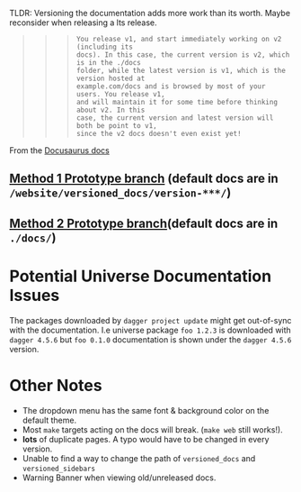 TLDR: Versioning the documentation adds more work than its worth. Maybe reconsider when releasing a lts release.


>>>     You release v1, and start immediately working on v2 (including its
>>>     docs). In this case, the current version is v2, which is in the ./docs
>>>     folder, while the latest version is v1, which is the version hosted at
>>>     example.com/docs and is browsed by most of your users. You release v1,
>>>     and will maintain it for some time before thinking about v2. In this
>>>     case, the current version and latest version will both be point to v1,
>>>     since the v2 docs doesn't even exist yet!
From the [Docusaurus docs][docu-ver]

## [Method 1 Prototype branch][gh-method-1] (default docs are in `/website/versioned_docs/version-***/`)
## [Method 2 Prototype branch][gh-method-2](default docs are in `./docs/`)


# Potential Universe Documentation Issues

The packages downloaded by `dagger project update` might get out-of-sync 
with the documentation. I.e universe package `foo 1.2.3` is downloaded with `dagger 4.5.6`
but `foo 0.1.0` documentation is shown under the `dagger 4.5.6` version.


# Other Notes 
  - The dropdown menu has the same font & background color on the default theme. 
  - Most `make` targets acting on the docs will break. (`make web` still works!).
  - **lots** of duplicate pages. A typo would have to be changed in every version.
  - Unable to find a way to change the path of `versioned_docs` and `versioned_sidebars`
  - Warning Banner when viewing old/unreleased docs.

<!-- links -->
[docu-ver]: https://docusaurus.io/docs/versioning

[gh-method-1]: https://github.com/KGB33/dagger/tree/futureDocs-proto
[gh-method-2]: https://github.com/KGB33/dagger/tree/doc-versioning-proto
